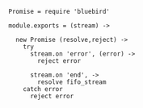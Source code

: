     Promise = require 'bluebird'

    module.exports = (stream) ->

      new Promise (resolve,reject) ->
        try
          stream.on 'error', (error) ->
            reject error

          stream.on 'end', ->
            resolve fifo_stream
        catch error
          reject error
